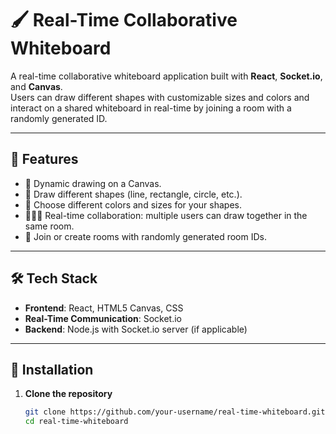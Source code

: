 # 🖌️ Real-Time Collaborative Whiteboard

A real-time collaborative whiteboard application built with **React**, **Socket.io**, and **Canvas**.  
Users can draw different shapes with customizable sizes and colors and interact on a shared whiteboard in real-time by joining a room with a randomly generated ID.

---

## 🚀 Features

- 🎨 Dynamic drawing on a Canvas.
- 📐 Draw different shapes (line, rectangle, circle, etc.).
- 🌈 Choose different colors and sizes for your shapes.
- 🧑‍🤝‍🧑 Real-time collaboration: multiple users can draw together in the same room.
- 🔑 Join or create rooms with randomly generated room IDs.

---

## 🛠️ Tech Stack

- **Frontend**: React, HTML5 Canvas, CSS
- **Real-Time Communication**: Socket.io
- **Backend**: Node.js with Socket.io server (if applicable)

---

## 🧩 Installation

1. **Clone the repository**
   ```bash
   git clone https://github.com/your-username/real-time-whiteboard.git
   cd real-time-whiteboard
